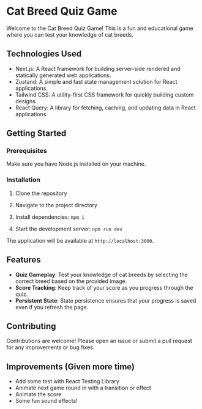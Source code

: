 # Cat Breed Quiz Game

Welcome to the Cat Breed Quiz Game! This is a fun and educational game where you can test your knowledge of cat breeds.

## Technologies Used

- Next.js: A React framework for building server-side rendered and statically generated web applications.
- Zustand: A simple and fast state management solution for React applications.
- Tailwind CSS: A utility-first CSS framework for quickly building custom designs.
- React Query: A library for fetching, caching, and updating data in React applications.

## Getting Started

### Prerequisites

Make sure you have Node.js installed on your machine.

### Installation

1. Clone the repository

2. Navigate to the project directory

3. Install dependencies:
   `npm i`

4. Start the development server:
   `npm run dev`

The application will be available at `http://localhost:3000`.

## Features

- **Quiz Gameplay**: Test your knowledge of cat breeds by selecting the correct breed based on the provided image.
- **Score Tracking**: Keep track of your score as you progress through the quiz.
- **Persistent State**: State persistence ensures that your progress is saved even if you refresh the page.

## Contributing

Contributions are welcome! Please open an issue or submit a pull request for any improvements or bug fixes.

## Improvements (Given more time)

- Add some test with React Testing Library
- Animate next game round in with a transition or effect 
- Animate the score
- Some fun sound effects!
